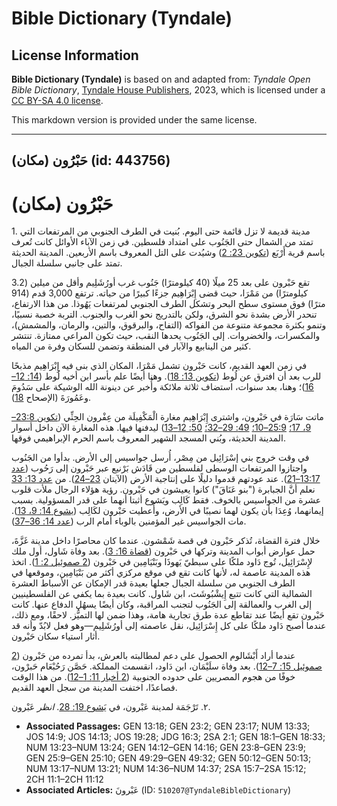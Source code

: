 # Bible Dictionary (Tyndale)

## License Information

**Bible Dictionary (Tyndale)** is based on and adapted from: _Tyndale Open Bible Dictionary_, [Tyndale House Publishers](https://tyndaleopenresources.com/), 2023, which is licensed under a [CC BY-SA 4.0 license](https://creativecommons.org/licenses/by-sa/4.0/legalcode.en).

This markdown version is provided under the same license.



--------------------------------

## حَبْرُون (مكان) (id: 443756)

حَبْرُون (مكان)
===============

1\. مدينة قديمة لا تزل قائمة حتى اليوم. بُنيت في الطرف الجنوبي من المرتفعات التي تمتد من الشمال حتى الجَنُوب على امتداد فلسطين. في زمن الآباء الأوائل كانت تُعرف باسم قرية أَرْبَع ([تكوين 23: 2](https://ref.ly/Gen23:2)) وشيُدت على التل المعروف باسم الأربعين. المدينة الحديثة تمتد على جانبي سلسلة الجبال.

تقع حَبْرون على بعد 25 ميلًا (40 كيلومترًا) جَنُوب غرب أورُشَلِيم وأقل من ميلين (3\.2 كيلومترًا) من مَمْرَا، حيث قضى إِبْرَاهِيم جزءًا كبيرًا من حياته. ترتفع 3,000 قدم (914 مترًا) فوق مستوى سطح البحر وتشكل الطرف الجنوبي لمرتفعات يَهُوذا. من هذا الارتفاع، تنحدر الأرض بشدة نحو الشرق، ولكن بالتدريج نحو الغرب والجنوب. التربة خصبة نسبيًا، وتنمو بكثرة مجموعة متنوعة من الفواكه (التفاح، والبرقوق، والتين، والرمان، والمشمش)، والمكسرات، والخضروات. إلى الجَنُوب يحدها النقب، حيث تكون المراعي ممتازة. تنتشر كثير من الينابيع والآبار في المنطقة وتضمن للسكان وفرة من المياه.

في زمن العهد القديم، كانت حَبْرون تشمل مَمْرَا، المكان الذي بنى فيه إِبْرَاهِيم مذبحًا للرب بعد أن افترق عن لُوط ([تكوين 13: 18](https://ref.ly/Gen13:18)). وهنا أيضًا علم بأسر ابن أخيه لُوط ([14: 12–16](https://ref.ly/Gen14:12-Gen14:16))؛ وهنا، بعد سنوات، استضاف ثلاثة ملائكة وأُخبر عن دينونة الله الوشيكة على سَدُومَ وعَمُورَةَ (الإصحاح [18](https://ref.ly/Gen18:1-Gen18:33)).

ماتت سَارَة في حَبْرون، واشترى إِبْرَاهِيم مغارة الْمَكْفِيلَة من عِفْرون الحِثِّي ([تكوين 23:8–9، 17؛](https://ref.ly/Gen23:8-Gen23:9,Gen23:17) [25:9–10؛](https://ref.ly/Gen25:9-Gen25:10) [49: 29–32؛](https://ref.ly/Gen49:29-Gen49:32) [50: 12–13](https://ref.ly/Gen50:12-Gen50:13)) ليدفنها فيها. هذه المغارة الآن داخل أسوار المدينة الحديثة، وبُني المسجد الشهير المعروف باسم الحرم الإبراهيمي فوقها.

في وقت خروج بني إسْرَائِيل من مِصْر، أُرسل جواسيس إلى الأرض. بدأوا من الجَنُوب واجتازوا المرتفعات الوسطى لفلسطين من قَادَش بَرْنيع عبر حَبْرون إلى رَحُوب ([عدد 13:17–21](https://ref.ly/Num13:17-Num13:21)). عند عودتهم قدموا دليلًا على إنتاجية الأرض (الآيتان [23–24](https://ref.ly/Num13:23-Num13:24)). من [عدد 13: 33](https://ref.ly/Num13:33) نعلم أنَّ الجبابرة ("بنو عَنَاقَ") كانوا يعيشون في حَبْرون. رؤية هؤلاء الرجال ملأت قلوب عشرة من الجواسيس بالخوف. فقط كَالِب ويَشوع أثبتا أنهما على قدر المسؤولية. بسبب إيمانهما، وُعِدَا بأن يكون لهما نصيبًا في الأرض، وأُعطيت حَبْرون لكَالِب ([يشوع 14: 9، 13](https://ref.ly/Josh14:9,Josh14:13)). مات الجواسيس غير المؤمنين بالوباء أمام الرب ([عدد 14: 36–37](https://ref.ly/Num14:36-Num14:37)).

خلال فترة القضاة، تُذكر حَبْرون في قصة شَمْشون. عندما كان محاصرًا داخل مدينة غَزَّةَ، حمل عوارض أبواب المدينة وتركها في حَبْرون ([قضاة 16: 3](https://ref.ly/Judg16:3)). بعد وفاة شَاول، أول ملك لإِسْرَائِيل، تُوج دَاود ملكًا على سبطيّ يَهوذَا وبَنْيَامِين في حَبْرون ([2 صموئيل 2: 1](https://ref.ly/2Sam2:1)). اتخذ هذه المدينة عاصمة له، لأنها كانت تقع في موقع مركزي أكثر من بَنْيَامِين، وموقعها في الطرف الجنوبي من سلسلة الجبال جعلها بعيدة قدر الإمكان عن الأسباط العشرة الشمالية التي كانت تتبع إِيشْبُوشَث، ابن شَاول. كانت بعيدة بما يكفي عن الفلسطينيين إلى الغرب والعمالقة إلى الجَنُوب لتجنب المراقبة، وكان أيضًا يسهُل الدفاع عنها. كانت حَبْرون تقع أيضًا عند تقاطع عدة طرق تجارية هامة، وهذا ضمن لها التميُّز. لاحقًا، ومع ذلك، عندما أصبح دَاود ملكًا على كل إِسْرَائِيل، نقل عاصمته إلى أورُشَلِيم—وهو فعل لابُدّ وأنه قد أثار استياء سكان حَبْرون.

عندما أراد أَبْشَالوم الحصول على دعم لمطالبته بالعرش، بدأ تمرده من حَبْرون ([2 صموئيل 15: 7–12](https://ref.ly/2Sam15:7-2Sam15:12)). بعد وفاة سلَيْمَان، ابن دَاود، انقسمت المملكة. حَصَّن رَحُبْعَام حَبرْون، خوفًا من هجوم المصريين على حدوده الجنوبية ([2 أخبار 11: 1–12](https://ref.ly/2Chr11:1-2Chr11:12)). من هذا الوقت فصاعدًا، اختفت المدينة من سجل العهد القديم.

٢. تَرْجَمَة لمدينة عَبْرون، في [يَشوع 19: 28](https://ref.ly/Josh19:28). *انظر* عَبْرون.

* **Associated Passages:** GEN 13:18; GEN 23:2; GEN 23:17; NUM 13:33; JOS 14:9; JOS 14:13; JOS 19:28; JDG 16:3; 2SA 2:1; GEN 18:1–GEN 18:33; NUM 13:23–NUM 13:24; GEN 14:12–GEN 14:16; GEN 23:8–GEN 23:9; GEN 25:9–GEN 25:10; GEN 49:29–GEN 49:32; GEN 50:12–GEN 50:13; NUM 13:17–NUM 13:21; NUM 14:36–NUM 14:37; 2SA 15:7–2SA 15:12; 2CH 11:1–2CH 11:12
* **Associated Articles:** عَبْرونَ (ID: `510207@TyndaleBibleDictionary`)

